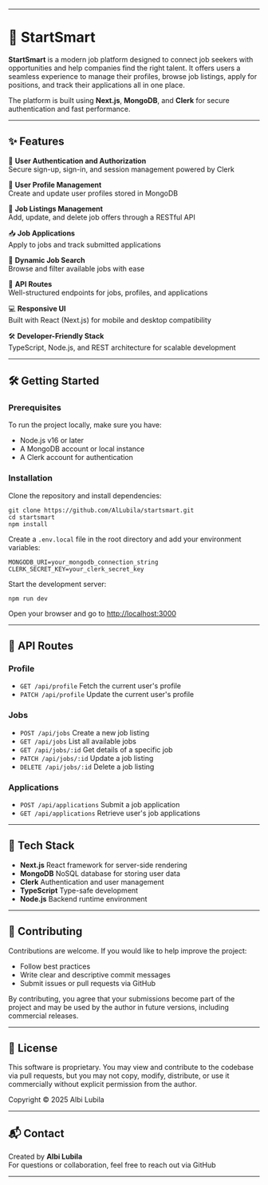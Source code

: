 

---

# 🚀 StartSmart

**StartSmart** is a modern job platform designed to connect job seekers with opportunities and help companies find the right talent. It offers users a seamless experience to manage their profiles, browse job listings, apply for positions, and track their applications all in one place.

The platform is built using **Next.js**, **MongoDB**, and **Clerk** for secure authentication and fast performance.

---

## ✨ Features

🔐 **User Authentication and Authorization**  
Secure sign-up, sign-in, and session management powered by Clerk

👤 **User Profile Management**  
Create and update user profiles stored in MongoDB

📄 **Job Listings Management**  
Add, update, and delete job offers through a RESTful API

📥 **Job Applications**  
Apply to jobs and track submitted applications

🔎 **Dynamic Job Search**  
Browse and filter available jobs with ease

🧾 **API Routes**  
Well-structured endpoints for jobs, profiles, and applications

💻 **Responsive UI**  
Built with React (Next.js) for mobile and desktop compatibility

🛠️ **Developer-Friendly Stack**  
TypeScript, Node.js, and REST architecture for scalable development

---

## 🛠️ Getting Started

### Prerequisites

To run the project locally, make sure you have:

- Node.js v16 or later  
- A MongoDB account or local instance  
- A Clerk account for authentication  

### Installation

Clone the repository and install dependencies:

```
git clone https://github.com/AlLubila/startsmart.git
cd startsmart
npm install
```

Create a `.env.local` file in the root directory and add your environment variables:

```
MONGODB_URI=your_mongodb_connection_string
CLERK_SECRET_KEY=your_clerk_secret_key
```

Start the development server:

```
npm run dev
```

Open your browser and go to [http://localhost:3000](http://localhost:3000)

---

## 📡 API Routes

### Profile

- `GET /api/profile` Fetch the current user's profile  
- `PATCH /api/profile` Update the current user's profile  

### Jobs

- `POST /api/jobs` Create a new job listing  
- `GET /api/jobs` List all available jobs  
- `GET /api/jobs/:id` Get details of a specific job  
- `PATCH /api/jobs/:id` Update a job listing  
- `DELETE /api/jobs/:id` Delete a job listing  

### Applications

- `POST /api/applications` Submit a job application  
- `GET /api/applications` Retrieve user's job applications  

---

## 🧰 Tech Stack

- **Next.js** React framework for server-side rendering  
- **MongoDB** NoSQL database for storing user data  
- **Clerk** Authentication and user management  
- **TypeScript** Type-safe development  
- **Node.js** Backend runtime environment  

---

## 🤝 Contributing

Contributions are welcome. If you would like to help improve the project:

- Follow best practices  
- Write clear and descriptive commit messages  
- Submit issues or pull requests via GitHub  

By contributing, you agree that your submissions become part of the project and may be used by the author in future versions, including commercial releases.

---

## 📄 License

This software is proprietary. You may view and contribute to the codebase via pull requests, but you may not copy, modify, distribute, or use it commercially without explicit permission from the author.

Copyright © 2025 Albi Lubila

---

## 📬 Contact

Created by **Albi Lubila**  
For questions or collaboration, feel free to reach out via GitHub

---


